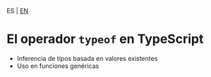 <!-- MULTILANGUAJE MENU START -->
ES | [EN](https://lckpig.gitbook.io/practical-dev-handbook/typescript/advanced-types/typeof-operator)
<!-- MULTILANGUAJE MENU END -->

# El operador `typeof` en TypeScript

- Inferencia de tipos basada en valores existentes
- Uso en funciones genéricas 